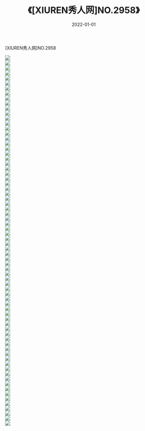 ﻿---
layout: post
title:  《[XIUREN秀人网]NO.2958》
date:   2022-01-01
img: http://pic.660000.xyz/1:/秀人网/秀人网第03部分/[XIUREN秀人网]NO.2958/000.jpg
categories: [美女, 清纯, 唯美]
---

[XIUREN秀人网]NO.2958

 ![](http://pic.660000.xyz/1:/秀人网/秀人网第03部分/[XIUREN秀人网]NO.2958/001.jpg) <br>![](http://pic.660000.xyz/1:/秀人网/秀人网第03部分/[XIUREN秀人网]NO.2958/002.jpg) <br>![](http://pic.660000.xyz/1:/秀人网/秀人网第03部分/[XIUREN秀人网]NO.2958/003.jpg) <br>![](http://pic.660000.xyz/1:/秀人网/秀人网第03部分/[XIUREN秀人网]NO.2958/004.jpg) <br>![](http://pic.660000.xyz/1:/秀人网/秀人网第03部分/[XIUREN秀人网]NO.2958/005.jpg) <br>![](http://pic.660000.xyz/1:/秀人网/秀人网第03部分/[XIUREN秀人网]NO.2958/006.jpg) <br>![](http://pic.660000.xyz/1:/秀人网/秀人网第03部分/[XIUREN秀人网]NO.2958/007.jpg) <br>![](http://pic.660000.xyz/1:/秀人网/秀人网第03部分/[XIUREN秀人网]NO.2958/008.jpg) <br>![](http://pic.660000.xyz/1:/秀人网/秀人网第03部分/[XIUREN秀人网]NO.2958/009.jpg) <br>![](http://pic.660000.xyz/1:/秀人网/秀人网第03部分/[XIUREN秀人网]NO.2958/010.jpg) <br>![](http://pic.660000.xyz/1:/秀人网/秀人网第03部分/[XIUREN秀人网]NO.2958/011.jpg) <br>![](http://pic.660000.xyz/1:/秀人网/秀人网第03部分/[XIUREN秀人网]NO.2958/012.jpg) <br>![](http://pic.660000.xyz/1:/秀人网/秀人网第03部分/[XIUREN秀人网]NO.2958/013.jpg) <br>![](http://pic.660000.xyz/1:/秀人网/秀人网第03部分/[XIUREN秀人网]NO.2958/014.jpg) <br>![](http://pic.660000.xyz/1:/秀人网/秀人网第03部分/[XIUREN秀人网]NO.2958/015.jpg) <br>![](http://pic.660000.xyz/1:/秀人网/秀人网第03部分/[XIUREN秀人网]NO.2958/016.jpg) <br>![](http://pic.660000.xyz/1:/秀人网/秀人网第03部分/[XIUREN秀人网]NO.2958/017.jpg) <br>![](http://pic.660000.xyz/1:/秀人网/秀人网第03部分/[XIUREN秀人网]NO.2958/018.jpg) <br>![](http://pic.660000.xyz/1:/秀人网/秀人网第03部分/[XIUREN秀人网]NO.2958/019.jpg) <br>![](http://pic.660000.xyz/1:/秀人网/秀人网第03部分/[XIUREN秀人网]NO.2958/020.jpg) <br>![](http://pic.660000.xyz/1:/秀人网/秀人网第03部分/[XIUREN秀人网]NO.2958/021.jpg) <br>![](http://pic.660000.xyz/1:/秀人网/秀人网第03部分/[XIUREN秀人网]NO.2958/022.jpg) <br>![](http://pic.660000.xyz/1:/秀人网/秀人网第03部分/[XIUREN秀人网]NO.2958/023.jpg) <br>![](http://pic.660000.xyz/1:/秀人网/秀人网第03部分/[XIUREN秀人网]NO.2958/024.jpg) <br>![](http://pic.660000.xyz/1:/秀人网/秀人网第03部分/[XIUREN秀人网]NO.2958/025.jpg) <br>![](http://pic.660000.xyz/1:/秀人网/秀人网第03部分/[XIUREN秀人网]NO.2958/026.jpg) <br>![](http://pic.660000.xyz/1:/秀人网/秀人网第03部分/[XIUREN秀人网]NO.2958/027.jpg) <br>![](http://pic.660000.xyz/1:/秀人网/秀人网第03部分/[XIUREN秀人网]NO.2958/028.jpg) <br>![](http://pic.660000.xyz/1:/秀人网/秀人网第03部分/[XIUREN秀人网]NO.2958/029.jpg) <br>![](http://pic.660000.xyz/1:/秀人网/秀人网第03部分/[XIUREN秀人网]NO.2958/030.jpg) <br>![](http://pic.660000.xyz/1:/秀人网/秀人网第03部分/[XIUREN秀人网]NO.2958/031.jpg) <br>![](http://pic.660000.xyz/1:/秀人网/秀人网第03部分/[XIUREN秀人网]NO.2958/032.jpg) <br>![](http://pic.660000.xyz/1:/秀人网/秀人网第03部分/[XIUREN秀人网]NO.2958/033.jpg) <br>![](http://pic.660000.xyz/1:/秀人网/秀人网第03部分/[XIUREN秀人网]NO.2958/034.jpg) <br>![](http://pic.660000.xyz/1:/秀人网/秀人网第03部分/[XIUREN秀人网]NO.2958/035.jpg) <br>![](http://pic.660000.xyz/1:/秀人网/秀人网第03部分/[XIUREN秀人网]NO.2958/036.jpg) <br>![](http://pic.660000.xyz/1:/秀人网/秀人网第03部分/[XIUREN秀人网]NO.2958/037.jpg) <br>![](http://pic.660000.xyz/1:/秀人网/秀人网第03部分/[XIUREN秀人网]NO.2958/038.jpg) <br>![](http://pic.660000.xyz/1:/秀人网/秀人网第03部分/[XIUREN秀人网]NO.2958/039.jpg) <br>![](http://pic.660000.xyz/1:/秀人网/秀人网第03部分/[XIUREN秀人网]NO.2958/040.jpg) <br>![](http://pic.660000.xyz/1:/秀人网/秀人网第03部分/[XIUREN秀人网]NO.2958/041.jpg) <br>![](http://pic.660000.xyz/1:/秀人网/秀人网第03部分/[XIUREN秀人网]NO.2958/042.jpg) <br>![](http://pic.660000.xyz/1:/秀人网/秀人网第03部分/[XIUREN秀人网]NO.2958/043.jpg) <br>![](http://pic.660000.xyz/1:/秀人网/秀人网第03部分/[XIUREN秀人网]NO.2958/044.jpg) <br>![](http://pic.660000.xyz/1:/秀人网/秀人网第03部分/[XIUREN秀人网]NO.2958/045.jpg) <br>![](http://pic.660000.xyz/1:/秀人网/秀人网第03部分/[XIUREN秀人网]NO.2958/046.jpg) <br>![](http://pic.660000.xyz/1:/秀人网/秀人网第03部分/[XIUREN秀人网]NO.2958/047.jpg) <br>![](http://pic.660000.xyz/1:/秀人网/秀人网第03部分/[XIUREN秀人网]NO.2958/048.jpg) <br>![](http://pic.660000.xyz/1:/秀人网/秀人网第03部分/[XIUREN秀人网]NO.2958/049.jpg) <br>![](http://pic.660000.xyz/1:/秀人网/秀人网第03部分/[XIUREN秀人网]NO.2958/050.jpg) <br>![](http://pic.660000.xyz/1:/秀人网/秀人网第03部分/[XIUREN秀人网]NO.2958/051.jpg) <br>![](http://pic.660000.xyz/1:/秀人网/秀人网第03部分/[XIUREN秀人网]NO.2958/052.jpg) <br>![](http://pic.660000.xyz/1:/秀人网/秀人网第03部分/[XIUREN秀人网]NO.2958/053.jpg) <br>![](http://pic.660000.xyz/1:/秀人网/秀人网第03部分/[XIUREN秀人网]NO.2958/054.jpg) <br>![](http://pic.660000.xyz/1:/秀人网/秀人网第03部分/[XIUREN秀人网]NO.2958/055.jpg) <br>![](http://pic.660000.xyz/1:/秀人网/秀人网第03部分/[XIUREN秀人网]NO.2958/056.jpg) <br>![](http://pic.660000.xyz/1:/秀人网/秀人网第03部分/[XIUREN秀人网]NO.2958/057.jpg) <br>![](http://pic.660000.xyz/1:/秀人网/秀人网第03部分/[XIUREN秀人网]NO.2958/058.jpg) <br>![](http://pic.660000.xyz/1:/秀人网/秀人网第03部分/[XIUREN秀人网]NO.2958/059.jpg) <br>![](http://pic.660000.xyz/1:/秀人网/秀人网第03部分/[XIUREN秀人网]NO.2958/060.jpg) <br>![](http://pic.660000.xyz/1:/秀人网/秀人网第03部分/[XIUREN秀人网]NO.2958/061.jpg) <br>![](http://pic.660000.xyz/1:/秀人网/秀人网第03部分/[XIUREN秀人网]NO.2958/062.jpg) <br>![](http://pic.660000.xyz/1:/秀人网/秀人网第03部分/[XIUREN秀人网]NO.2958/063.jpg) <br>![](http://pic.660000.xyz/1:/秀人网/秀人网第03部分/[XIUREN秀人网]NO.2958/064.jpg) <br>![](http://pic.660000.xyz/1:/秀人网/秀人网第03部分/[XIUREN秀人网]NO.2958/065.jpg) <br>![](http://pic.660000.xyz/1:/秀人网/秀人网第03部分/[XIUREN秀人网]NO.2958/066.jpg) <br>![](http://pic.660000.xyz/1:/秀人网/秀人网第03部分/[XIUREN秀人网]NO.2958/067.jpg) <br>![](http://pic.660000.xyz/1:/秀人网/秀人网第03部分/[XIUREN秀人网]NO.2958/068.jpg) <br>![](http://pic.660000.xyz/1:/秀人网/秀人网第03部分/[XIUREN秀人网]NO.2958/069.jpg) <br>![](http://pic.660000.xyz/1:/秀人网/秀人网第03部分/[XIUREN秀人网]NO.2958/070.jpg) <br>![](http://pic.660000.xyz/1:/秀人网/秀人网第03部分/[XIUREN秀人网]NO.2958/071.jpg) <br>![](http://pic.660000.xyz/1:/秀人网/秀人网第03部分/[XIUREN秀人网]NO.2958/072.jpg) <br>![](http://pic.660000.xyz/1:/秀人网/秀人网第03部分/[XIUREN秀人网]NO.2958/073.jpg) <br>![](http://pic.660000.xyz/1:/秀人网/秀人网第03部分/[XIUREN秀人网]NO.2958/074.jpg) <br>